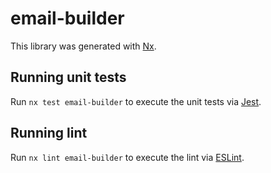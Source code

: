 # email-builder

This library was generated with [Nx](https://nx.dev).

## Running unit tests

Run `nx test email-builder` to execute the unit tests via [Jest](https://jestjs.io).

## Running lint

Run `nx lint email-builder` to execute the lint via [ESLint](https://eslint.org/).

